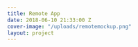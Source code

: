 ```yaml
---
title: Remote App
date: 2018-06-10 21:33:00 Z
cover-image: "/uploads/remotemockup.png"
layout: project
---
```


